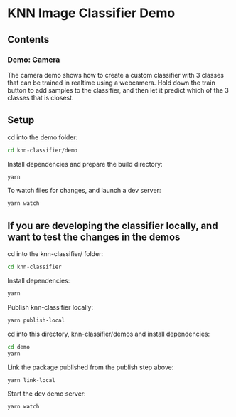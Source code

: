 # KNN Image Classifier Demo

## Contents

### Demo: Camera

The camera demo shows how to create a custom classifier with 3 classes that can be trained in realtime using a webcamera. Hold down the train button to add samples to the classifier, and then let it predict which of the 3 classes that is closest.

## Setup

cd into the demo folder:

```sh
cd knn-classifier/demo
```

Install dependencies and prepare the build directory:

```sh
yarn
```

To watch files for changes, and launch a dev server:

```sh
yarn watch
```

## If you are developing the classifier locally, and want to test the changes in the demos

cd into the knn-classifier/ folder:

```sh
cd knn-classifier
```

Install dependencies:
```sh
yarn
```

Publish knn-classifier locally:
```sh
yarn publish-local
```

cd into this directory, knn-classifier/demos and install dependencies:

```sh
cd demo
yarn
```

Link the package published from the publish step above:
```sh
yarn link-local
```

Start the dev demo server:
```sh
yarn watch
```
